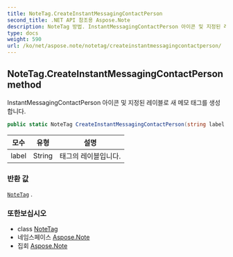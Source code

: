 ```yaml
---
title: NoteTag.CreateInstantMessagingContactPerson
second_title: .NET API 참조용 Aspose.Note
description: NoteTag 방법. InstantMessagingContactPerson 아이콘 및 지정된 레이블로 새 메모 태그를 생성합니다.
type: docs
weight: 590
url: /ko/net/aspose.note/notetag/createinstantmessagingcontactperson/
---
```

## NoteTag.CreateInstantMessagingContactPerson method

InstantMessagingContactPerson 아이콘 및 지정된 레이블로 새 메모 태그를 생성합니다.

```csharp
public static NoteTag CreateInstantMessagingContactPerson(string label = "")
```

| 모수 | 유형 | 설명 |
| --- | --- | --- |
| label | String | 태그의 레이블입니다. |

### 반환 값

[`NoteTag`](../) .

### 또한보십시오

* class [NoteTag](../)
* 네임스페이스 [Aspose.Note](../../notetag/)
* 집회 [Aspose.Note](../../../)



